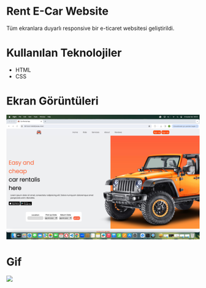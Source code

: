 # Rent E-Car Website
 Tüm ekranlara duyarlı responsive bir e-ticaret websitesi geliştirildi.

# Kullanılan Teknolojiler
- HTML
- CSS



# Ekran Görüntüleri
![](images/screen.png)

# Gif
![](images/ecar.gif)
